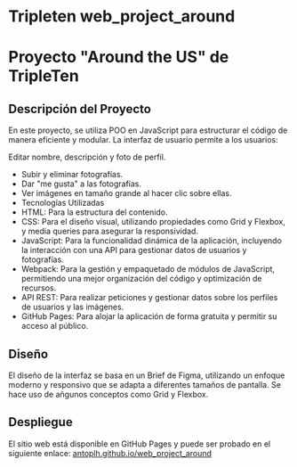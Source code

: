 # Tripleten web_project_around
# Proyecto "Around the US" de TripleTen

## Descripción del Proyecto
En este proyecto, se utiliza POO en JavaScript para estructurar el código de manera eficiente y modular. La interfaz de usuario permite a los usuarios:

Editar nombre, descripción y foto de perfil.
* Subir y eliminar fotografías.
* Dar "me gusta" a las fotografías.
* Ver imágenes en tamaño grande al hacer clic sobre ellas.
* Tecnologías Utilizadas
* HTML: Para la estructura del contenido.
* CSS: Para el diseño visual, utilizando propiedades como Grid y Flexbox, y media queries para asegurar la responsividad.
* JavaScript: Para la funcionalidad dinámica de la aplicación, incluyendo la interacción con una API para gestionar datos de usuarios y fotografías.
* Webpack: Para la gestión y empaquetado de módulos de JavaScript, permitiendo una mejor organización del código y optimización de recursos.
* API REST: Para realizar peticiones y gestionar datos sobre los perfiles de usuarios y las imágenes.
* GitHub Pages: Para alojar la aplicación de forma gratuita y permitir su acceso al público.

## Diseño
El diseño de la interfaz se basa en un Brief de Figma, utilizando un enfoque moderno y responsivo que se adapta a diferentes tamaños de pantalla. Se hace uso de añgunos conceptos como Grid y Flexbox.

## Despliegue
El sitio web está disponible en GitHub Pages y puede ser probado en el siguiente enlace: [antoplh.github.io/web_project_around](https://antoplh.github.io/web_project_around/)